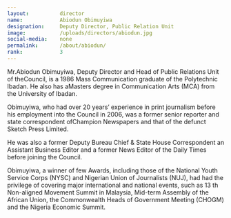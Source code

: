 ```yaml
---
layout:          director
name:            Abiodun Obimuyiwa
designation:     Deputy Director, Public Relation Unit
image:           /uploads/directors/abiodun.jpg
social-media:    none
permalink:       /about/abiodun/
rank:            3
---
```

Mr.Abiodun Obimuyiwa, Deputy Director and Head of Public Relations Unit of theCouncil, is a 1986 Mass Communication graduate of the Polytechnic Ibadan. He also has aMasters degree in Communication Arts (MCA) from the University of Ibadan.

Obimuyiwa, who had over 20 years’ experience in print journalism before his employment into the Council in 2006, was a former senior reporter and state correspondent ofChampion Newspapers and that of the defunct Sketch Press Limited.

He was also a former Deputy Bureau Chief &amp; State House Correspondent an Assistant Business Editor and a former News Editor of the Daily Times before joining
the Council.

Obimuyiwa, a winner of few Awards, including those of the National Youth Service Corps (NYSC) and Nigerian Union of Journalists (NUJ), had had the privilege of covering major international and national events, such as 13 th Non-aligned Movement Summit in Malaysia, Mid-term Assembly of the African Union, the Commonwealth Heads of Government Meeting (CHOGM) and the Nigeria Economic Summit.